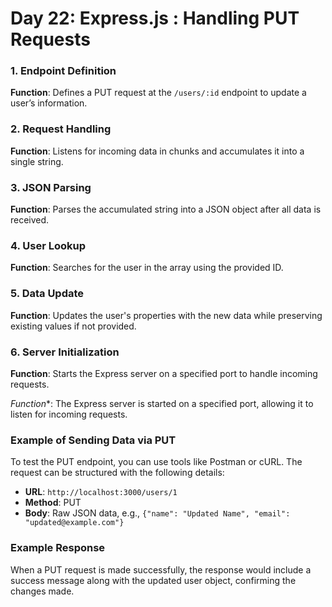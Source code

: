 # **Day 22: Express.js** : Handling PUT Requests

### 1. Endpoint Definition
**Function**: Defines a PUT request at the `/users/:id` endpoint to update a user’s information.

### 2. Request Handling
**Function**: Listens for incoming data in chunks and accumulates it into a single string.

### 3. JSON Parsing
**Function**: Parses the accumulated string into a JSON object after all data is received.

### 4. User Lookup
**Function**: Searches for the user in the array using the provided ID. 

### 5. Data Update
**Function**: Updates the user's properties with the new data while preserving existing values if not provided.

### 6. Server Initialization
**Function**: Starts the Express server on a specified port to handle incoming requests.

*Function**: The Express server is started on a specified port, allowing it to listen for incoming requests.

### Example of Sending Data via PUT
To test the PUT endpoint, you can use tools like Postman or cURL. The request can be structured with the following details:
- **URL**: `http://localhost:3000/users/1`
- **Method**: PUT
- **Body**: Raw JSON data, e.g., `{"name": "Updated Name", "email": "updated@example.com"}`

### Example Response
When a PUT request is made successfully, the response would include a success message along with the updated user object, confirming the changes made.


